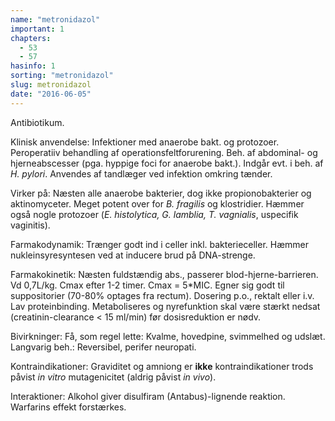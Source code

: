 ```yaml
---
name: "metronidazol"
important: 1
chapters:
  - 53
  - 57
hasinfo: 1
sorting: "metronidazol"
slug: metronidazol
date: "2016-06-05"
---
```


Antibiotikum.

Klinisk anvendelse: Infektioner med anaerobe bakt. og protozoer. Peroperatiiv
behandling af operationsfeltforurening. Beh. af abdominal- og hjerneabscesser
(pga. hyppige foci for anaerobe bakt.). Indgår evt. i beh. af <em>H.
pylori</em>. Anvendes af tandlæger ved infektion omkring tænder.

Virker på: Næsten alle anaerobe bakterier, dog ikke propionobakterier og
aktinomyceter. Meget potent over for <em>B. fragilis</em> og klostridier. Hæmmer
også nogle protozoer (<em>E. histolytica, G. lamblia, T. vagnialis</em>,
uspecifik vaginitis).

Farmakodynamik: Trænger godt ind i celler inkl. bakterieceller. Hæmmer
nukleinsyresyntesen ved at inducere brud på DNA-strenge.

Farmakokinetik: Næsten fuldstændig abs., passerer blod-hjerne-barrieren. Vd
0,7L/kg. Cmax efter 1-2 timer. Cmax = 5\*MIC. Egner sig godt til suppositorier
(70-80% optages fra rectum). Dosering p.o., rektalt eller i.v. Lav
proteinbinding. Metaboliseres og nyrefunktion skal være stærkt nedsat
(creatinin-clearance < 15 ml/min) før dosisreduktion er nødv.

Bivirkninger: Få, som regel lette: Kvalme, hovedpine, svimmelhed og udslæt.
Langvarig beh.: Reversibel, perifer neuropati.

Kontraindikationer: Graviditet og amniong er <b>ikke</b> kontraindikationer
trods påvist <em>in vitro</em> mutagenicitet (aldrig påvist <em>in vivo</em>).

Interaktioner: Alkohol giver disulfiram (Antabus)-lignende reaktion. Warfarins
effekt forstærkes.
